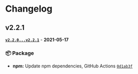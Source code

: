 # Changelog

## v2.2.1

**[`v2.2.0...v2.2.1`](https://github.com/evelynhathaway/bind-deep/compare/v2.2.0...v2.2.1)** - **2021-05-17**

### 📦 Package

- **npm:** Update npm dependencies, GitHub Actions [`0d1ab3f`](https://github.com/evelynhathaway/bind-deep/commit/0d1ab3f)

